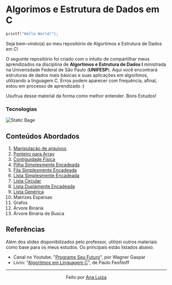 # Algorimos e Estrutura de Dados em C

```C
printf("Hello World!");
```

Seja bem-vindo(a) ao meu repositório de Algortimos e Estrutura de Dados em C!

O seguinte repositório foi criado com o intuito de compartilhar meus aprendizados na disciplina de **Algortimos e Estrutura de Dados I** ministrada na Univerisdade Federal de São Paulo (**UNIFESP**). Aqui você encontrará estruturas de dados mais básicas e suas aplicações em algoritmos, utilizando a linguagem C. Erros podem aparecer com frequência, afinal, estou em processo de aprendizado :)
 
Usufrua desse material da forma como melhor entender. Bons Estudos!

### Tecnologias 
![Static Bage](https://img.shields.io/badge/C-00599C?style=for-the-badge&logo=c&logoColor=white)



## Conteúdos Abordados
1. [Manipulação de arquivos](google.com)
2. [Ponteiro para Array](google.com)
3. [Contiguidade Física](google.com)
4. [Pilha Simplesmente Encadeada](/5_Pilha_Encadeada/README.md)
5. [Fila Simplesmente Encadeada](/6_Fila_Encadeada/README.md)
6. [Lista Simplesmente Encadeada](google.com)
7. [Lista Circular](google.com)
8. [Lista Duplamente Encadeada](google.com)
9. [Lista Genérica](google.com)
10. Matrizes Esparsas
11. Grafos
12. Árvore Binária
13. Árvore Binária de Busca


## Referências
Além dos slides disponibilizados pelo professor, utilizei outros materiais como base para os meus estudos. Os principais estão listados abaixo.  
- Canal no Youtube: "[Programe Seu Futuro](https://www.youtube.com/@programeseufuturo)", por Wagner Gaspar
- Livro: "[Algoritmos em Linguagem C](https://www.ime.usp.br/~pf/algoritmos-livro/)", de Paulo Feofiloff


 ---
<p style="text-align: center;">Feito por <a href ="https://www.linkedin.com/in/ana-luiza-antonio-feitosa/">Ana Luiza<a></p>